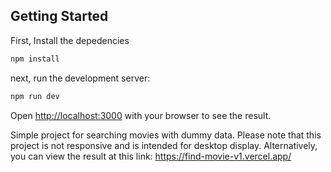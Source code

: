 ## Getting Started

First, Install the depedencies
```bash
npm install
```

next, run the development server:

```bash
npm run dev
```

Open [http://localhost:3000](http://localhost:3000) with your browser to see the result.

Simple project for searching movies with dummy data. Please note that this project is not responsive and is intended for desktop display.
Alternatively, you can view the result at this link: https://find-movie-v1.vercel.app/
